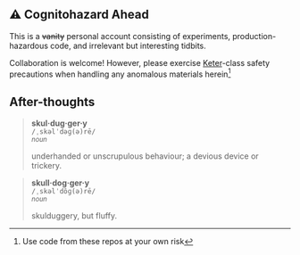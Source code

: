 ## ⚠️ **Cognitohazard Ahead**  
This is a ~~vanity~~ personal account consisting of experiments, production-hazardous code, and irrelevant but interesting tidbits. 

Collaboration is welcome!
However, please exercise [Keter](https://scp-wiki.wikidot.com/object-classes#toc3)-class safety precautions when handling any anomalous materials herein[^1]

## After-thoughts

> **skul·dug·ger·y**  
> `/ˌskəlˈdəɡ(ə)rē/`  
> <sup>_noun_</sup>  
> 
> underhanded or unscrupulous behaviour; a devious device or trickery.

> **skull·dog·ger·y**  
> `/ˌskəlˈdôɡ(ə)rē/`  
> <sup>_noun_</sup>  
>
> skulduggery, but fluffy.


[^1]: Use code from these repos at your own risk

